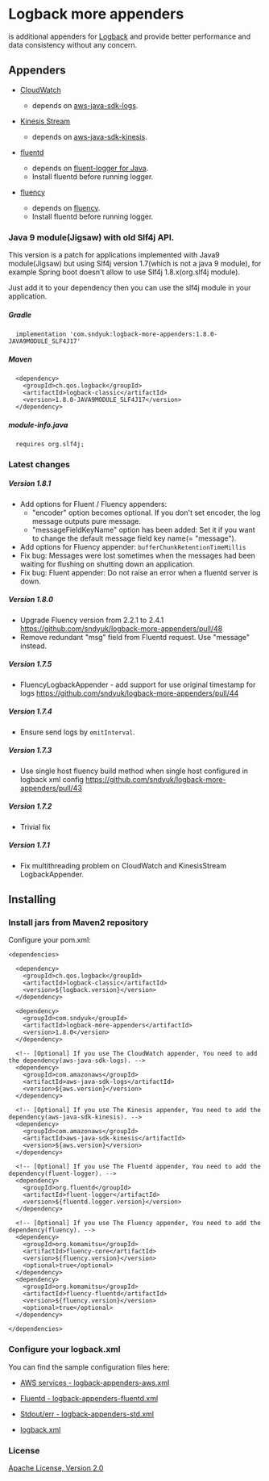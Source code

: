 Logback more appenders
==================================================
is additional appenders for [Logback](http://logback.qos.ch/) and provide better performance and data consistency without any concern.

## Appenders
- [CloudWatch](https://aws.amazon.com/cloudwatch/)
    - depends on [aws-java-sdk-logs](http://aws.amazon.com/sdkforjava/).

- [Kinesis Stream](https://aws.amazon.com/kinesis/data-streams/)
    - depends on [aws-java-sdk-kinesis](http://aws.amazon.com/sdkforjava/).

- [fluentd](http://fluentd.org/)
    - depends on [fluent-logger for Java](https://github.com/fluent/fluent-logger-java).
     - Install fluentd before running logger.

- [fluency](https://github.com/komamitsu/fluency)
    - depends on [fluency](https://github.com/komamitsu/fluency).
    - Install fluentd before running logger.

### Java 9 module(Jigsaw) with old Slf4j API.
This version is a patch for applications implemented with Java9 module(Jigsaw) but using Slf4j version 1.7(which is not a java 9 module), for example Spring boot doesn't allow to use Slf4j 1.8.x(org.slf4j module).  

Just add it to your dependency then you can use the slf4j module in your application.

##### Gradle
```
  implementation 'com.sndyuk:logback-more-appenders:1.8.0-JAVA9MODULE_SLF4J17'
```

##### Maven
```
  <dependency>
    <groupId>ch.qos.logback</groupId>
    <artifactId>logback-classic</artifactId>
    <version>1.8.0-JAVA9MODULE_SLF4J17</version>
  </dependency>
```

##### module-info.java
```
  requires org.slf4j;
```


### Latest changes

##### Version 1.8.1

* Add options for Fluent / Fluency appenders:
  * "encoder" option becomes optional. If you don't set encoder, the log message outputs pure message. 
  * "messageFieldKeyName" option has been added: Set it if you want to change the default message field key name(= "message").
* Add options for Fluency appender: `bufferChunkRetentionTimeMillis`
* Fix bug: Messages were lost sometimes when the messages had been waiting for flushing on shutting down an application.  
* Fix bug: Fluent appender: Do not raise an error when a fluentd server is down.
  
##### Version 1.8.0

* Upgrade Fluency version from 2.2.1 to 2.4.1 https://github.com/sndyuk/logback-more-appenders/pull/48
* Remove redundant "msg" field from Fluentd request. Use "message" instead.

##### Version 1.7.5

* FluencyLogbackAppender - add support for use original timestamp for logs https://github.com/sndyuk/logback-more-appenders/pull/44

##### Version 1.7.4

* Ensure send logs by `emitInterval`.

##### Version 1.7.3

* Use single host fluency build method when single host configured in logback xml config https://github.com/sndyuk/logback-more-appenders/pull/43

##### Version 1.7.2

* Trivial fix

##### Version 1.7.1

* Fix multithreading problem on CloudWatch and KinesisStream LogbackAppender.

## Installing

### Install jars from Maven2 repository
Configure your pom.xml:

    <dependencies>
    
      <dependency>
        <groupId>ch.qos.logback</groupId>
        <artifactId>logback-classic</artifactId>
        <version>${logback.version}</version>
      </dependency>
    
      <dependency>
        <groupId>com.sndyuk</groupId>
        <artifactId>logback-more-appenders</artifactId>
        <version>1.8.0</version>
      </dependency>

      <!-- [Optional] If you use The CloudWatch appender, You need to add the dependency(aws-java-sdk-logs). -->
      <dependency>
        <groupId>com.amazonaws</groupId>
        <artifactId>aws-java-sdk-logs</artifactId>
        <version>${aws.version}</version>
      </dependency>

      <!-- [Optional] If you use The Kinesis appender, You need to add the dependency(aws-java-sdk-kinesis). -->
      <dependency>
        <groupId>com.amazonaws</groupId>
        <artifactId>aws-java-sdk-kinesis</artifactId>
        <version>${aws.version}</version>
      </dependency>

      <!-- [Optional] If you use The Fluentd appender, You need to add the dependency(fluent-logger). -->
      <dependency>
        <groupId>org.fluentd</groupId>
        <artifactId>fluent-logger</artifactId>
        <version>${fluentd.logger.version}</version>
      </dependency>
    
      <!-- [Optional] If you use The Fluency appender, You need to add the dependency(fluency). -->
      <dependency>
        <groupId>org.komamitsu</groupId>
        <artifactId>fluency-core</artifactId>
        <version>${fluency.version}</version>
        <optional>true</optional>
      </dependency>
      <dependency>
        <groupId>org.komamitsu</groupId>
        <artifactId>fluency-fluentd</artifactId>
        <version>${fluency.version}</version>
        <optional>true</optional>
      </dependency>
    
    </dependencies>

### Configure your logback.xml
You can find the sample configuration files here:

- [AWS services - logback-appenders-aws.xml](https://github.com/sndyuk/logback-more-appenders/blob/master/src/test/resources/logback-appenders-aws.xml)
- [Fluentd - logback-appenders-fluentd.xml](https://github.com/sndyuk/logback-more-appenders/blob/master/src/test/resources/logback-appenders-fluentd.xml)
- [Stdout/err - logback-appenders-std.xml](https://github.com/sndyuk/logback-more-appenders/blob/master/src/test/resources/logback-appenders-std.xml)

- [logback.xml](https://github.com/sndyuk/logback-more-appenders/blob/master/src/test/resources/logback.xml)

### 


### License
[Apache License, Version 2.0](LICENSE)

